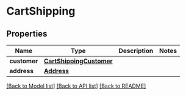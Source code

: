 # CartShipping

## Properties
Name | Type | Description | Notes
------------ | ------------- | ------------- | -------------
**customer** | [**CartShippingCustomer**](CartShippingCustomer.md) |  | 
**address** | [**Address**](Address.md) |  | 

[[Back to Model list]](../README.md#documentation-for-models) [[Back to API list]](../README.md#documentation-for-api-endpoints) [[Back to README]](../README.md)



